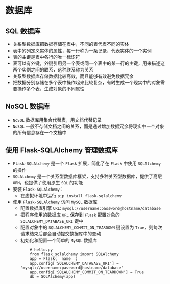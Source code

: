 # 数据库
## SQL 数据库
- 关系型数据库把数据存储在表中，不同的表代表不同的实体
- 表中的列定义实体的属性，每一行称为一条记录，代表实体的一个实例
- 表的主键是表中各行的唯一标识符
- 表可以有外键，外键引用另一个表或同一个表中的某一行的主键，用来描述这两个实例之间的联系，这种联系称为关系
- 关系型数据库存储数据比较高效，而且能够有效避免数据冗余
- 把数据分别存储在多个表中操作起来比较复杂，有时生成一个现实中的对象需要操作多个表，生成对象的不同属性
## NoSQL 数据库
- `NoSQL` 数据库用集合代替表，用文档代替记录
- `NoSQL` 一般不存储文档之间的关系，而是通过增加数据冗余将现实中一个对象的所有信息存在一个文档中
## 使用 Flask-SQLAlchemy 管理数据库
- `Flask-SQLAlchemy` 是一个 `Flask` 扩展，简化了在 `Flask` 中使用 `SQLAlchemy` 的操作
- `SQLAlchemy` 是一个关系型数据库框架，支持多种关系型数据库，提供了高层 `ORM`，也提供了使用原生 `SQL` 的功能
- 安装 `Flask-SQLAlchemy`：
    - 在虚拟环境中运行 `pip install flask-sqlalchemy`
- 使用 `Flask-SQLAlchemy` 访问 `MySQL` 数据库
    - 配置数据库引擎 `URL`: `mysql://username:password@hostname/database`
    - 把程序使用的数据库 `URL` 保存到 `Flask` 配置对象的 `SQLALCHEMY_DATABASE_URI` 键中
    - 配置对象中的 `SQLALCHEMY_COMMIT_ON_TEARDOWN` 键设置为 `True`，则每次请求结束后都会自动提交数据库中的变动
    - 初始化和配置一个简单的 `MySQL` 数据库
        ```
            # hello.py
            from flask_sqlalchemy import SQLAlchemy
            app = Flask(__name__)
            app.config['SQLALCHEMY_DATABASE_URI'] = 'mysql://username:password@hostname/database'
            app.config['SQLALCHEMY_COMMIT_ON_TEARDOWN'] = True
            db = SQLAlchemy(app)
        ```
